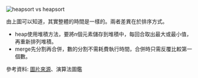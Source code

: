![heapsort vs heapsort](https://github.com/tzuying0312/Learning-Code/blob/master/photo/mergevsheap.jpg)

由上圖可以知道，其實整體的時間是一樣的。兩者差異在於排序方式。
* heap使用堆積方法，要將n個元素儲存到堆積中，每回合取出最大或最小值，再重新排列堆積。
* merge先分割再合併，數的分割不需耗費執行時間，合併時只需反覆比較第一個數。



參考資料:
[圖片來源](https://tingtseng.pixnet.net/blog/post/39924871-algorithm-time-complexity-%E6%BC%94%E7%AE%97%E6%B3%95%E6%99%82%E9%96%93%E8%A4%87%E9%9B%9C%E5%BA%A6%E6%95%B4%E7%90%86)、演算法圖鑑
